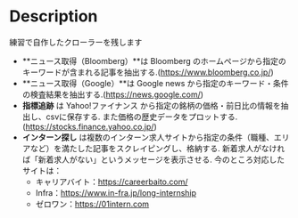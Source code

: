 # Description
練習で自作したクローラーを残します
* **ニュース取得（Bloomberg）**は Bloomberg のホームページから指定のキーワードが含まれる記事を抽出する.(https://www.bloomberg.co.jp/)
* **ニュース取得（Google）**は Google news から指定のキーワード・条件の検査結果を抽出する.(https://news.google.com/)
* **指標追跡** は Yahoo!ファイナンス から指定の銘柄の価格・前日比の情報を抽出し、csvに保存する. また価格の歴史データをプロットする.(https://stocks.finance.yahoo.co.jp/)
* **インターン探し** は複数のインターン求人サイトから指定の条件（職種、エリアなど）を満たした記事をスクレイピングし、格納する. 新着求人がなければ「新着求人がない」というメッセージを表示させる. 今のところ対応したサイトは：
  - キャリアバイト：https://careerbaito.com/
  - Infra：https://www.in-fra.jp/long-internship
  - ゼロワン：https://01intern.com
